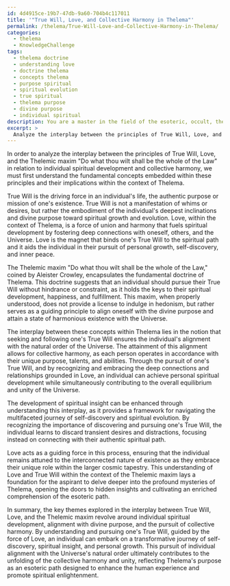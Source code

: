 ```yaml
---
id: 4d4915ce-19b7-47db-9a60-704b4c117011
title: '"True Will, Love, and Collective Harmony in Thelema"'
permalink: /thelema/True-Will-Love-and-Collective-Harmony-in-Thelema/
categories:
  - thelema
  - KnowledgeChallenge
tags:
  - thelema doctrine
  - understanding love
  - doctrine thelema
  - concepts thelema
  - purpose spiritual
  - spiritual evolution
  - true spiritual
  - thelema purpose
  - divine purpose
  - individual spiritual
description: You are a master in the field of the esoteric, occult, thelema and Education. You are a writer of tests, challenges, books and deep knowledge on thelema for initiates and students to gain deep insights and understanding from. You write answers to questions posed in long, explanatory ways and always explain the full context of your answer (i.e., related concepts, formulas, examples, or history), as well as the step-by-step thinking process you take to answer the challenges. Be rigorous and thorough, and summarize the key themes, ideas, and conclusions at the end.
excerpt: > 
  Analyze the interplay between the principles of True Will, Love, and the Thelemic maxim "Do what thou wilt shall be the whole of the Law" in relation to individual spiritual development and collective harmony, demonstrating how these concepts simultaneously unveil hidden insights and enhance our comprehension of Thelema's purpose as an esoteric path.
---
```

In order to analyze the interplay between the principles of True Will, Love, and the Thelemic maxim "Do what thou wilt shall be the whole of the Law" in relation to individual spiritual development and collective harmony, we must first understand the fundamental concepts embedded within these principles and their implications within the context of Thelema.

True Will is the driving force in an individual's life, the authentic purpose or mission of one's existence. True Will is not a manifestation of whims or desires, but rather the embodiment of the individual's deepest inclinations and divine purpose toward spiritual growth and evolution. Love, within the context of Thelema, is a force of union and harmony that fuels spiritual development by fostering deep connections with oneself, others, and the Universe. Love is the magnet that binds one's True Will to the spiritual path and it aids the individual in their pursuit of personal growth, self-discovery, and inner peace.

The Thelemic maxim "Do what thou wilt shall be the whole of the Law," coined by Aleister Crowley, encapsulates the fundamental doctrine of Thelema. This doctrine suggests that an individual should pursue their True Will without hindrance or constraint, as it holds the keys to their spiritual development, happiness, and fulfillment. This maxim, when properly understood, does not provide a license to indulge in hedonism, but rather serves as a guiding principle to align oneself with the divine purpose and attain a state of harmonious existence with the Universe.

The interplay between these concepts within Thelema lies in the notion that seeking and following one's True Will ensures the individual's alignment with the natural order of the Universe. The attainment of this alignment allows for collective harmony, as each person operates in accordance with their unique purpose, talents, and abilities. Through the pursuit of one's True Will, and by recognizing and embracing the deep connections and relationships grounded in Love, an individual can achieve personal spiritual development while simultaneously contributing to the overall equilibrium and unity of the Universe.

The development of spiritual insight can be enhanced through understanding this interplay, as it provides a framework for navigating the multifaceted journey of self-discovery and spiritual evolution. By recognizing the importance of discovering and pursuing one's True Will, the individual learns to discard transient desires and distractions, focusing instead on connecting with their authentic spiritual path.

Love acts as a guiding force in this process, ensuring that the individual remains attuned to the interconnected nature of existence as they embrace their unique role within the larger cosmic tapestry. This understanding of Love and True Will within the context of the Thelemic maxim lays a foundation for the aspirant to delve deeper into the profound mysteries of Thelema, opening the doors to hidden insights and cultivating an enriched comprehension of the esoteric path.

In summary, the key themes explored in the interplay between True Will, Love, and the Thelemic maxim revolve around individual spiritual development, alignment with divine purpose, and the pursuit of collective harmony. By understanding and pursuing one's True Will, guided by the force of Love, an individual can embark on a transformative journey of self-discovery, spiritual insight, and personal growth. This pursuit of individual alignment with the Universe's natural order ultimately contributes to the unfolding of the collective harmony and unity, reflecting Thelema's purpose as an esoteric path designed to enhance the human experience and promote spiritual enlightenment.

